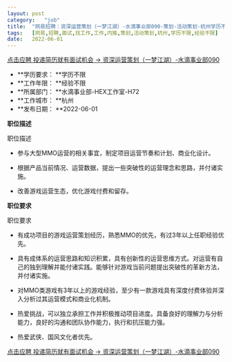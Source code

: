 ```yaml
---
layout:	post
category:	"job"
title:	"网易招聘：资深运营策划（一梦江湖）-水滴事业部090-策划-活动策划-杭州学历不限经验不限"
tags:	[网易,招聘,面试,找工作,工作,内推,策划,活动策划,杭州,学历不限,经验不限]
date:	2022-06-01
---
```


[点击应聘 投递简历就有面试机会 ->  资深运营策划（一梦江湖）-水滴事业部090](http://mobile.bole.netease.com/bole/boleDetail?id=38727&employeeId=346f03c3cda5f04c&key=all)



- **学历要求： **学历不限
- **工作年限： **经验不限
- **所属部门： **水滴事业部-HEX工作室-H72
- **工作城市： **杭州
- **发布日期： **2022-06-01



**职位描述**

职位描述

- 参与大型MMO运营的相关事宜，制定项目运营节奏和计划、商业化设计。

- 根据产品当前情况、运营数据，提出一些突破性的运营理念和思路，并付诸实施。

- 改善游戏运营生态，优化游戏付费和留存。





**职位要求**

职位要求

- 有成功项目的游戏运营策划经历，熟悉MMO的优先，有过3年以上任职经验优先。

- 具有成体系的运营思路和知识积累，具有创新性的运营思维方式。对运营有自己的独到理解并能付诸实践。能够针对游戏当前问题提出突破性的革新方法，并付诸实施。

- 对MMO类游戏有3年以上的游戏经验，至少有一款游戏具有深度付费体验并深入分析过其运营模式和商业化机制。

- 热爱挑战，可以独立承担工作并积极推动项目进度。具备良好的理解力与分析能力，良好的沟通和团队协作能力，执行和抗压能力强。

- 热爱武侠、国风文化者优先。



[点击应聘 投递简历就有面试机会 ->  资深运营策划（一梦江湖）-水滴事业部090](http://mobile.bole.netease.com/bole/boleDetail?id=38727&employeeId=346f03c3cda5f04c&key=all)